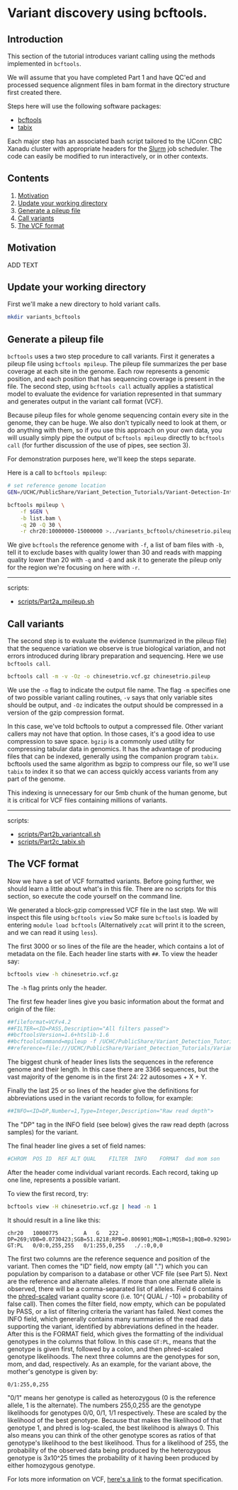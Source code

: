 # Variant discovery using bcftools. 

## Introduction

This section of the tutorial introduces variant calling using the methods implemented in `bcftools`. 

We will assume that you have completed Part 1 and have QC'ed and processed sequence alignment files in bam format in the directory structure first created there. 

Steps here will use the following software packages:

- [ bcftools ](http://www.htslib.org/doc/bcftools.html)
- [ tabix ](http://www.htslib.org/doc/tabix.html)

Each major step has an associated bash script tailored to the UConn CBC Xanadu cluster with appropriate headers for the [Slurm](https://slurm.schedmd.com/documentation.html) job scheduler. The code can easily be modified to run interactively, or in other contexts. 

## Contents
  
1.    [ Motivation ](#Motivation)
1.    [ Update your working directory ](#Update-your-working-directory)  
2.    [ Generate a pileup file ](#Generate-a-pileup-file)  
3.    [ Call variants ](#Call-variants)  
4.    [ The VCF format ](#The-VCF-format)  

## Motivation

ADD TEXT

## Update your working directory

First we'll make a new directory to hold variant calls. 

```bash
mkdir variants_bcftools
```

## Generate a pileup file

`bcftools` uses a two step procedure to call variants. First it generates a pileup file using `bcftools mpileup`. The pileup file summarizes the per base coverage at each site in the genome. Each row represents a genomic position, and each position that has sequencing coverage is present in the file. The second step, using `bcftools call` actually applies a statistical model to evaluate the evidence for variation represented in that summary and generates output in the variant call format (VCF). 

Because pileup files for whole genome sequencing contain every site in the genome, they can be huge. We also don't typically need to look at them, or do anything with them, so if you use this approach on your own data, you will usually simply pipe the output of `bcftools mpileup` directly to `bcftools call` (for further discussion of the use of pipes, see section 3). 

For demonstration purposes here, we'll keep the steps separate. 

Here is a call to `bcftools mpileup`:

```bash
# set reference genome location
GEN=/UCHC/PublicShare/Variant_Detection_Tutorials/Variant-Detection-Introduction-GATK_all/resources_all/Homo_sapiens_assembly38.fasta

bcftools mpileup \
	-f $GEN \
	-b list.bam \
	-q 20 -Q 30 \
	-r chr20:10000000-15000000 >../variants_bcftools/chinesetrio.pileup
```

We give `bcftools` the reference genome with `-f`, a list of bam files with `-b`, tell it to exclude bases with quality lower than 30 and reads with mapping quality lower than 20 with `-q` and `-Q` and ask it to generate the pileup only for the region we're focusing on here with `-r`. 

___
scripts:
- [scripts/Part2a_mpileup.sh](scripts/Part2a_mpileup.sh)

## Call variants

The second step is to evaluate the evidence (summarized in the pileup file) that the sequence variation we observe is true biological variation, and not errors introduced during library preparation and sequencing. Here we use `bcftools call`. 

```bash
bcftools call -m -v -Oz -o chinesetrio.vcf.gz chinesetrio.pileup
```

We use the `-o` flag to indicate the output file name. The flag `-m` specifies one of two possible variant calling routines, `-v` says that only variable sites should be output, and `-Oz` indicates the output should be compressed in a version of the gzip compression format. 

In this case, we've told bcftools to output a compressed file. Other variant callers may not have that option. In those cases, it's a good idea to use compression to save space. `bgzip` is a commonly used utility for compressing tabular data in genomics. It has the advantage of producing files that can be indexed, generally using the companion program `tabix`. bcftools used the same algorithm as bgzip to compress our file, so we'll use `tabix` to index it so that we can access quickly access variants from any part of the genome. 

This indexing is unnecessary for our 5mb chunk of the human genome, but it is critical for VCF files containing millions of variants. 

___
scripts:
- [scripts/Part2b_variantcall.sh](scripts/Part2b_variantcall.sh)
- [scripts/Part2c_tabix.sh](scripts/Part2c_tabix.sh)

## The VCF format

Now we have a set of VCF formatted variants. Before going further, we should learn a little about what's in this file. There are no scripts for this section, so execute the code yourself on the command line. 

We generated a block-gzip compressed VCF file in the last step. We will inspect this file using `bcftools view` So make sure `bcftools` is loaded by entering `module load bcftools` (Alternatively `zcat` will print it to the screen, and we can read it using `less`). 

The first 3000 or so lines of the file are the header, which contains a lot of metadata on the file. Each header line starts with `##`. To view the header say:

```bash
bcftools view -h chinesetrio.vcf.gz
```
The `-h` flag prints only the header. 

The first few header lines give you basic information about the format and origin of the file:

```bash
##fileformat=VCFv4.2
##FILTER=<ID=PASS,Description="All filters passed">
##bcftoolsVersion=1.6+htslib-1.6
##bcftoolsCommand=mpileup -f /UCHC/PublicShare/Variant_Detection_Tutorials/Variant-Detection-Introduction-GATK_all/resources_all/Homo_sapiens_assembly38.fasta -b list.bam -q 20 -Q 30 -r chr20:10000000-15000000
##reference=file:///UCHC/PublicShare/Variant_Detection_Tutorials/Variant-Detection-Introduction-GATK_all/resources_all/Homo_sapiens_assembly38.fasta
```
The biggest chunk of header lines lists the sequences in the reference genome and their length. In this case there are 3366 sequences, but the vast majority of the genome is in the first 24: 22 autosomes + X + Y. 

Finally the last 25 or so lines of the header give the definitions for abbreviations used in the variant records to follow, for example:

```bash
##INFO=<ID=DP,Number=1,Type=Integer,Description="Raw read depth">
```

The "DP" tag in the INFO field (see below) gives the raw read depth (across samples) for the variant. 

The final header line gives a set of field names:

```bash
#CHROM	POS	ID	REF	ALT	QUAL	FILTER	INFO	FORMAT	dad	mom	son
```

After the header come individual variant records. Each record, taking up one line, represents a possible variant.

To view the first record, try:

```bash
bcftools view -H chinesetrio.vcf.gz | head -n 1
```

It should result in a line like this:

```
chr20	10000775	.	A	G	222	.	DP=269;VDB=0.0730423;SGB=51.8218;RPB=0.806901;MQB=1;MQSB=1;BQB=0.929014;MQ0F=0;ICB=0.3;HOB=0.125;AC=1;AN=4;DP4=105,74,27,22;MQ=60	GT:PL	0/0:0,255,255	0/1:255,0,255	./.:0,0,0
```

The first two columns are the reference sequence and position of the variant. Then comes the "ID" field, now empty (all ".") which you can population by comparison to a database or other VCF file (see Part 5). Next are the reference and alternate alleles. If more than one alternate allele is observed, there will be a comma-separated list of alleles. Field 6 contains the [phred-scaled](https://en.wikipedia.org/wiki/Phred_quality_score) variant quality score (i.e. 10^( QUAL / -10) = probability of false call). Then comes the filter field, now empty, which can be populated by PASS, or a list of filtering criteria the variant has failed. Next comes the INFO field, which generally contains many summaries of the read data supporting the variant, identified by abbreviations defined in the header. After this is the FORMAT field, which gives the formatting of the individual genotypes in the columns that follow. In this case `GT:PL`, means that the genotype is given first, followed by a colon, and then phred-scaled genotype likelihoods. The next three columns are the genotypes for son, mom, and dad, respectively. As an example, for the variant above, the mother's genotype is given by:  

`0/1:255,0,255`  

"0/1" means her genotype is called as heterozygous (0 is the reference allele, 1 is the alternate). The numbers 255,0,255 are the genotype likelihoods for genotypes 0/0, 0/1, 1/1 respectively. These are scaled by the likelihood of the best genotype. Because that makes the likelihood of that genotype 1, and phred is log-scaled, the best likelihood is always 0. This also means you can think of the other genotype scores as ratios of that genotype's likelihood to the best likelihood. Thus for a likelihood of 255, the probability of the observed data being produced by the heterozygous genotype is 3x10^25 times the probability of it having been produced by either homozygous genotype. 

For lots more information on VCF, [here's a link](https://samtools.github.io/hts-specs/VCFv4.2.pdf) to the format specification. 


